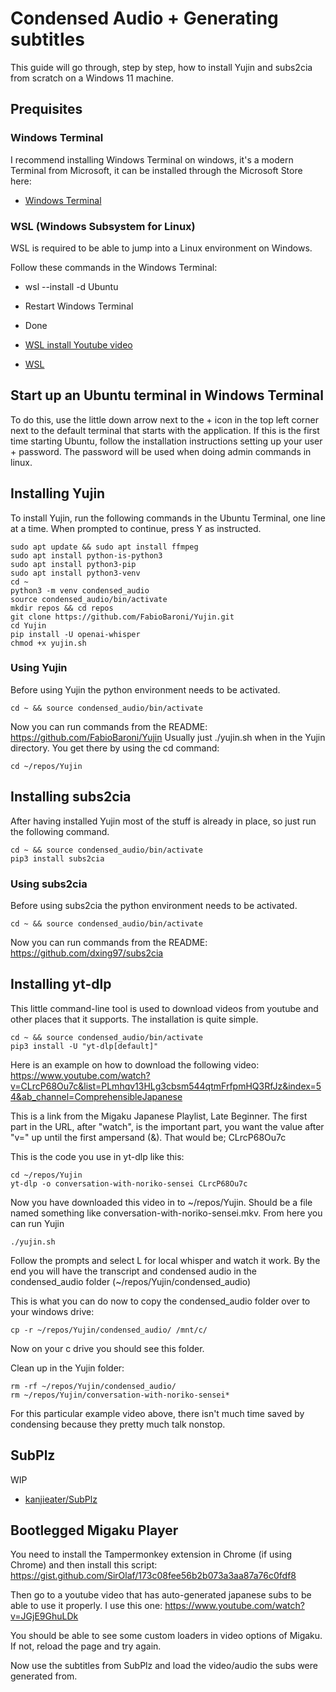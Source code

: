 # Condensed Audio + Generating subtitles
This guide will go through, step by step, how to install Yujin and subs2cia from scratch on a Windows 11 machine.

## Prequisites

### Windows Terminal
I recommend installing Windows Terminal on windows, it's a modern Terminal from Microsoft, it can be installed through the Microsoft Store here:
* [Windows Terminal](https://apps.microsoft.com/detail/9n0dx20hk701)

### WSL (Windows Subsystem for Linux)
WSL is required to be able to jump into a Linux environment on Windows.

Follow these commands in the Windows Terminal:
* wsl --install -d Ubuntu
* Restart Windows Terminal
* Done

* [WSL install Youtube video](https://www.youtube.com/watch?v=zZf4YH4WiZo)
* [WSL](https://learn.microsoft.com/en-us/windows/wsl/install)

## Start up an Ubuntu terminal in Windows Terminal
To do this, use the little down arrow next to the + icon in the top left corner next to the default terminal that starts with the application. If this is the first time starting Ubuntu, follow the installation instructions setting up your user + password. The password will be used when doing admin commands in linux.

## Installing Yujin
To install Yujin, run the following commands in the Ubuntu Terminal, one line at a time.
When prompted to continue, press Y as instructed.

```
sudo apt update && sudo apt install ffmpeg
sudo apt install python-is-python3
sudo apt install python3-pip
sudo apt install python3-venv
cd ~
python3 -m venv condensed_audio
source condensed_audio/bin/activate
mkdir repos && cd repos
git clone https://github.com/FabioBaroni/Yujin.git
cd Yujin
pip install -U openai-whisper
chmod +x yujin.sh
```

### Using Yujin
Before using Yujin the python environment needs to be activated.
```
cd ~ && source condensed_audio/bin/activate
```
Now you can run commands from the README: https://github.com/FabioBaroni/Yujin
Usually just ./yujin.sh when in the Yujin directory.
You get there by using the cd command:
```
cd ~/repos/Yujin
```

## Installing subs2cia
After having installed Yujin most of the stuff is already in place, so just run the following command.
```
cd ~ && source condensed_audio/bin/activate
pip3 install subs2cia
```

### Using subs2cia
Before using subs2cia the python environment needs to be activated.
```
cd ~ && source condensed_audio/bin/activate
```
Now you can run commands from the README: https://github.com/dxing97/subs2cia

## Installing yt-dlp
This little command-line tool is used to download videos from youtube and other places that it supports. The installation is quite simple.

```
cd ~ && source condensed_audio/bin/activate
pip3 install -U "yt-dlp[default]"
```

Here is an example on how to download the following video: https://www.youtube.com/watch?v=CLrcP68Ou7c&list=PLmhqv13HLg3cbsm544qtmFrfpmHQ3RfJz&index=54&ab_channel=ComprehensibleJapanese

This is a link from the Migaku Japanese Playlist, Late Beginner. The first part in the URL, after "watch", is the important part, you want the value after "v=" up until the first ampersand (&). That would be; CLrcP68Ou7c

This is the code you use in yt-dlp like this:
```
cd ~/repos/Yujin
yt-dlp -o conversation-with-noriko-sensei CLrcP68Ou7c
```

Now you have downloaded this video in to ~/repos/Yujin. Should be a file named something like conversation-with-noriko-sensei.mkv. From here you can run Yujin
```
./yujin.sh
```

Follow the prompts and select L for local whisper and watch it work.
By the end you will have the transcript and condensed audio in the condensed_audio folder (~/repos/Yujin/condensed_audio)

This is what you can do now to copy the condensed_audio folder over to your windows drive:
```
cp -r ~/repos/Yujin/condensed_audio/ /mnt/c/
```
Now on your c drive you should see this folder.

Clean up in the Yujin folder:
```
rm -rf ~/repos/Yujin/condensed_audio/
rm ~/repos/Yujin/conversation-with-noriko-sensei*
```

For this particular example video above, there isn't much time saved by condensing because they pretty much talk nonstop.

## SubPlz
WIP

*  [kanjieater/SubPlz](https://github.com/kanjieater/SubPlz)

## Bootlegged Migaku Player
You need to install the Tampermonkey extension in Chrome (if using Chrome) and then install this script: https://gist.github.com/SirOlaf/173c08fee56b2b073a3aa87a76c0fdf8

Then go to a youtube video that has auto-generated japanese subs to be able to use it properly. I use this one: https://www.youtube.com/watch?v=JGjE9GhuLDk

You should be able to see some custom loaders in video options of Migaku. If not, reload the page and try again. 

Now use the subtitles from SubPlz and load the video/audio the subs were generated from.
